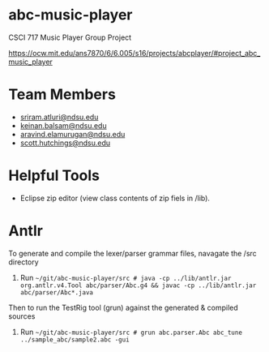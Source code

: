 # abc-music-player
CSCI 717 Music Player Group Project

https://ocw.mit.edu/ans7870/6/6.005/s16/projects/abcplayer/#project_abc_music_player

# Team Members
* sriram.atluri@ndsu.edu
* keinan.balsam@ndsu.edu
* aravind.elamurugan@ndsu.edu
* scott.hutchings@ndsu.edu

# Helpful Tools
* Eclipse zip editor (view class contents of zip fiels in /lib).

# Antlr
To generate and compile the lexer/parser grammar files, navagate the /src directory       
1. Run `~/git/abc-music-player/src # java -cp ../lib/antlr.jar org.antlr.v4.Tool abc/parser/Abc.g4 && javac -cp ../lib/antlr.jar abc/parser/Abc*.java`    

Then to run the TestRig tool (grun) against the generated & compiled sources 
1. Run `~/git/abc-music-player/src # grun abc.parser.Abc abc_tune ../sample_abc/sample2.abc -gui`
